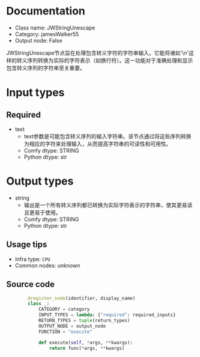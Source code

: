 
# Documentation
- Class name: JWStringUnescape
- Category: jamesWalker55
- Output node: False

JWStringUnescape节点旨在处理包含转义字符的字符串输入。它能将诸如'\n'这样的转义序列转换为实际的字符表示（如换行符）。这一功能对于准确处理和显示包含转义序列的字符串至关重要。

# Input types
## Required
- text
    - text参数是可能包含转义序列的输入字符串。该节点通过将这些序列转换为相应的字符来处理输入，从而提高字符串的可读性和可用性。
    - Comfy dtype: STRING
    - Python dtype: str

# Output types
- string
    - 输出是一个所有转义序列都已转换为实际字符表示的字符串，使其更易读且更易于使用。
    - Comfy dtype: STRING
    - Python dtype: str


## Usage tips
- Infra type: `CPU`
- Common nodes: unknown


## Source code
```python
        @register_node(identifier, display_name)
        class _:
            CATEGORY = category
            INPUT_TYPES = lambda: {"required": required_inputs}
            RETURN_TYPES = tuple(return_types)
            OUTPUT_NODE = output_node
            FUNCTION = "execute"

            def execute(self, *args, **kwargs):
                return func(*args, **kwargs)

```
